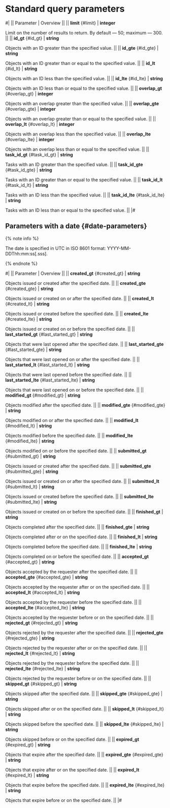 # Standard query parameters

#|
|| Parameter | Overview ||
|| **limit** {#limit} | **integer**

Limit on the number of results to return. By default — 50; maximum — 300. ||
|| **id_gt** {#id_gt} | **string**

Objects with an ID greater than the specified value. ||
|| **id_gte** {#id_gte} | **string**

Objects with an ID greater than or equal to the specified value. ||
|| **id_lt** {#id_lt} | **string**

Objects with an ID less than the specified value. ||
|| **id_lte** {#id_lte} | **string**

Objects with an ID less than or equal to the specified value. ||
|| **overlap_gt** {#overlap_gt} | **integer**

Objects with an overlap greater than the specified value. ||
|| **overlap_gte** {#overlap_gte} | **integer**

Objects with an overlap greater than or equal to the specified value. ||
|| **overlap_lt** {#overlap_lt} | **integer**

Objects with an overlap less than the specified value. ||
|| **overlap_lte** {#overlap_lte} | **integer**

Objects with an overlap less than or equal to the specified value. ||
|| **task_id_gt** {#task_id_gt} | **string**

Tasks with an ID greater than the specified value. ||
|| **task_id_gte** {#task_id_gte} | **string**

Tasks with an ID greater than or equal to the specified value. ||
|| **task_id_lt** {#task_id_lt} | **string**

Tasks with an ID less than the specified value. ||
|| **task_id_lte** {#task_id_lte} | **string**

Tasks with an ID less than or equal to the specified value. ||
|#


## Parameters with a date {#date-parameters}

{% note info %}

The date is specified in UTC in ISO 8601 format: YYYY-MM-DDThh:mm:ss[.sss].

{% endnote %}

#|
|| Parameter | Overview ||
|| **created_gt** {#created_gt} | **string**

Objects issued or created after the specified date. ||
|| **created_gte** {#created_gte} | **string**

Objects issued or created on or after the specified date. ||
|| **created_lt** {#created_lt} | **string**

Objects issued or created before the specified date. ||
|| **created_lte** {#created_lte} | **string**

Objects issued or created on or before the specified date. ||
|| **last_started_gt** {#last_started_gt} | **string**

Objects that were last opened after the specified date. ||
|| **last_started_gte** {#last_started_gte} | **string**

Objects that were last opened on or after the specified date. ||
|| **last_started_lt** {#last_started_lt} | **string**

Objects that were last opened before the specified date. ||
|| **last_started_lte** {#last_started_lte} | **string**

Objects that were last opened on or before the specified date. ||
|| **modified_gt** {#modified_gt} | **string**

Objects modified after the specified date. ||
|| **modified_gte** {#modified_gte} | **string**

Objects modified on or after the specified date. ||
|| **modified_lt** {#modified_lt} | **string**

Objects modified before the specified date. ||
|| **modified_lte** {#modified_lte} | **string**

Objects modified on or before the specified date. ||
|| **submitted_gt** {#submitted_gt} | **string**

Objects issued or created after the specified date. ||
|| **submitted_gte** {#submitted_gte} | **string**

Objects issued or created on or after the specified date. ||
|| **submitted_lt** {#submitted_lt} | **string**

Objects issued or created before the specified date. ||
|| **submitted_lte** {#submitted_lte} | **string**

Objects issued or created on or before the specified date. ||
|| **finished_gt** | **string**

Objects completed after the specified date. ||
|| **finished_gte** | **string**

Objects completed after or on the specified date. ||
|| **finished_lt** | **string**

Objects completed before the specified date. ||
|| **finished_lte** | **string**

Objects completed on or before the specified date. ||
|| **accepted_gt** {#accepted_gt} | **string**

Objects accepted by the requester after the specified date. ||
|| **accepted_gte** {#accepted_gte} | **string**

Objects accepted by the requester after or on the specified date. ||
|| **accepted_lt** {#accepted_lt} | **string**

Objects accepted by the requester before the specified date. ||
|| **accepted_lte** {#accepted_lte} | **string**

Objects accepted by the requester before or on the specified date. ||
|| **rejected_gt** {#rejected_gt} | **string**

Objects rejected by the requester after the specified date. ||
|| **rejected_gte** {#rejected_gte} | **string**

Objects rejected by the requester after or on the specified date. ||
|| **rejected_lt** {#rejected_lt} | **string**

Objects rejected by the requester before the specified date. ||
|| **rejected_lte** {#rejected_lte} | **string**

Objects rejected by the requester before or on the specified date. ||
|| **skipped_gt** {#skipped_gt} | **string**

Objects skipped after the specified date. ||
|| **skipped_gte** {#skipped_gte} | **string**

Objects skipped after or on the specified date. ||
|| **skipped_lt** {#skipped_lt} | **string**

Objects skipped before the specified date. ||
|| **skipped_lte** {#skipped_lte} | **string**

Objects skipped before or on the specified date. ||
|| **expired_gt** {#expired_gt} | **string**

Objects that expire after the specified date. ||
|| **expired_gte** {#expired_gte} | **string**

Objects that expire after or on the specified date. ||
|| **expired_lt** {#expired_lt} | **string**

Objects that expire before the specified date. ||
|| **expired_lte** {#expired_lte} | **string**

Objects that expire before or on the specified date. ||
|#

